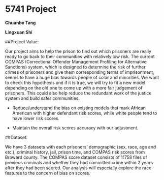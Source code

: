

# 5741 Project

**Chuanbo Tang**

**Lingxuan Shi**

##Project Value:

Our project aims to help the prison to find out which prisoners are really ready to go back to their communities with relatively low risk. 
The current COMPAS (Correctional Offender Management Profiling for Alternative Sanctions)  system, which is designed to determine the risk of further crimes of prisoners and give them corresponding terms of imprisonment, seems to have a huge bias towards people of color and minorities. We want to check this hypothesis and if it is true, we will try to fit a new model depending on the old one to come up with a more fair judgement of prisoners. This could also help reduce the redundant work of the justice system and build safer communities.


- Reduce/understand the bias on existing models that mark African American with higher defendant risk scores, while white people tend to have lower risk scores.

- Maintain the overall risk scores accuracy with our adjustment.

##Dataset:

We have 3 datasets with each prisoners’ demographic (sex, race, age and etc.), criminal history, jail, prison time, and COMPAS risk scores from Broward county. The COMPAS score dataset consists of 11758 files of previous criminals and whether they had committed crime within 2 years after they had been scored. Our analysis will especially explore the race features to the concern of bias on scores.

